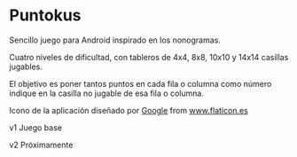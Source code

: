 # Puntokus
Sencillo juego para Android inspirado en los nonogramas. 

Cuatro niveles de dificultad, con tableros de 4x4, 8x8, 10x10 y 14x14 casillas jugables. 

El objetivo es poner tantos puntos en cada fila o columna como número indique en la casilla no jugable de esa fila o columna.

<div>Icono de la aplicación diseñado por <a href="https://www.flaticon.es/autores/google" title="Google">Google</a> from <a href="https://www.flaticon.es/" title="Flaticon">www.flaticon.es</a></div>

v1
Juego base

v2
Próximamente
